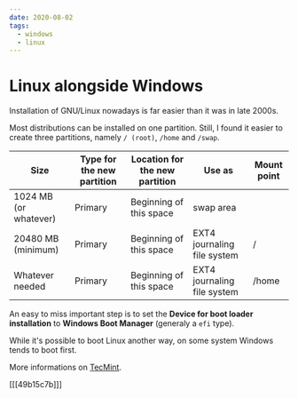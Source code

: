 ```yaml
---
date: 2020-08-02
tags:
  - windows
  - linux
---
```


# Linux alongside Windows

Installation of GNU/Linux nowadays is far easier than it was in late 2000s.

Most distributions can be installed on one partition. Still, I found it easier
to create three partitions, namely `/ (root)`, `/home` and `/swap`.

<table class="ui celled table">
  <thead>
    <tr>
      <th>Size</th>
      <th>Type for the new partition</th>
      <th>Location for the new partition</th>
      <th>Use as</th>
      <th>Mount point</th>
    </tr>
  </thead>
  <tbody>
    <tr>
      <td data-label="Size">1024 MB (or whatever)</td>
      <td data-label="Type for the new partition">Primary</td>
      <td data-label="Location for the new partition">Beginning of this space</td>
      <td data-label="Use as">swap area</td>
      <td data-label="Mount point"></td>
    </tr>
    <tr>
      <td data-label="Size">20480 MB (minimum)</td>
      <td data-label="Type for the new partition">Primary</td>
      <td data-label="Location for the new partition">Beginning of this space</td>
      <td data-label="Use as">EXT4 journaling file system</td>
      <td data-label="Mount point">/</td>
    </tr>
    <tr>
      <td data-label="Size">Whatever needed</td>
      <td data-label="Type for the new partition">Primary</td>
      <td data-label="Location for the new partition">Beginning of this space</td>
      <td data-label="Use as">EXT4 journaling file system</td>
      <td data-label="Mount point">/home</td>
    </tr>
  </tbody>
</table>

An easy to miss important step is to set the **Device for boot loader installation** to **Windows Boot Manager** (generaly a `efi` type).

While it's possible to boot Linux another way, on some system Windows tends to boot first.

More informations on [TecMint](https://www.tecmint.com/install-linux-mint-alongside-windows-dual-boot-uefi-mode/).


[[[49b15c7b]]]
